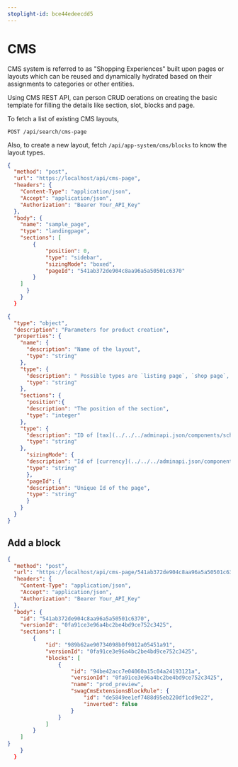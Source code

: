 ```yaml
---
stoplight-id: bce44edeecdd5
---
```


# CMS

CMS system is referred to as "Shopping Experiences" built upon pages or layouts which can be reused and dynamically hydrated based on their assignments to categories or other entities.

Using CMS REST API, can person CRUD oerations on creating the basic template for filling the details like section, slot, blocks and page.

To fetch a list of existing CMS layouts, 

```
POST /api/search/cms-page
```

Also, to create a new layout, fetch `/api/app-system/cms/blocks` to know the layout types.

```json http
{
  "method": "post",
  "url": "https://localhost/api/cms-page",
  "headers": {
    "Content-Type": "application/json",
    "Accept": "application/json",
    "Authorization": "Bearer Your_API_Key"
  },
  "body": {
    "name": "sample_page",
    "type": "landingpage",
    "sections": [
        {
            "position": 0,
            "type": "sidebar",
            "sizingMode": "boxed",
            "pageId": "541ab372de904c8aa96a5a50501c6370"
        }
    ]
      }
    }
  }
```

```json json_schema
{
  "type": "object",
  "description": "Parameters for product creation",
  "properties": {
    "name": {
      "description": "Name of the layout",
      "type": "string"
    },
    "type": {
      "description": " Possible types are `listing page`, `shop page`, `Static page`, `Product page`",
      "type": "string"
    },
    "sections": {
      "position":{
      "description": "The position of the section",
      "type": "integer"
    },
    "type": {
      "description": "ID of [tax](../../../adminapi.json/components/schemas/Tax)",
      "type": "string"
    },
      "sizingMode": {
      "description": "Id of [currency](../../../adminapi.json/components/schemas/Currency)",
      "type": "string"
      },
      "pageId": {
      "description": "Unique Id of the page",
      "type": "string"
      }
    }
  }
}
```

## Add a block

```json http
{
  "method": "post",
  "url": "https://localhost/api/cms-page/541ab372de904c8aa96a5a50501c6370",
  "headers": {
    "Content-Type": "application/json",
    "Accept": "application/json",
    "Authorization": "Bearer Your_API_Key"
  },
  "body": {
    "id": "541ab372de904c8aa96a5a50501c6370",
    "versionId": "0fa91ce3e96a4bc2be4bd9ce752c3425",
    "sections": [
        {
            "id": "989b62ae90734098b0f9012a05451a91",
            "versionId": "0fa91ce3e96a4bc2be4bd9ce752c3425",
            "blocks": [
                {
                    "id": "94be42acc7e04060a15c04a24193121a",
                    "versionId": "0fa91ce3e96a4bc2be4bd9ce752c3425",
                    "name": "prod_preview",
                    "swagCmsExtensionsBlockRule": {
                        "id": "de5849ee1ef7488d95eb220df1cd9e22",
                        "inverted": false
                    }
                }
            ]
        }
    ]
}
    }
  }
```




